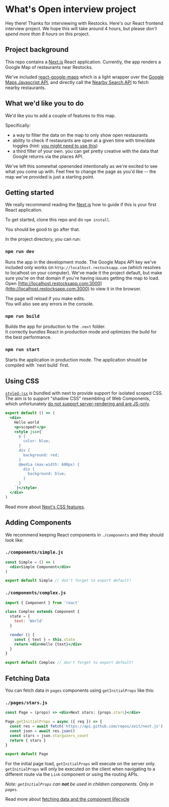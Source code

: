 # What's Open interview project
Hey there! Thanks for interviewing with Restocks. Here's our React frontend interview project. We hope this will take around 4 hours, but please *don't spend more than 8 hours* on this project.

## Project background
This repo contains a [Next.js](https://github.com/zeit/next.js) React application. Currently, the app renders a Google Map of restaurants near Restocks.

We've included [react-google-maps](https://github.com/tomchentw/react-google-maps) which is a light wrapper over the [Google Maps Javascript API](https://developers.google.com/maps/documentation/javascript/), and directly call the [Nearby Search API](https://developers.google.com/maps/documentation/javascript/places#place_search_requests) to fetch nearby restaurants.

## What we'd like you to do

We'd like you to add a couple of features to this map.

Specifically:

* a way to filter the data on the map to only show open restaurants
* ability to check if restaurants are open at a given time with time/date toggles (hint: [you might need to use this](https://developers.google.com/maps/documentation/javascript/places#place_details_requests))
* a third filter of your own. you can get pretty creative with the data that Google returns via the places API.

We've left this somewhat openended intentionally as we're excited to see what you come up with. Feel free to change the page as you'd like -- the map we've provided is just a starting point.


## Getting started

We really recommend reading the [Next.js](https://github.com/zeit/next.js#how-to-use) how to guide if this is your first React application.

To get started, clone this repo and do `npm install`.

You should be good to go after that.

In the project directory, you can run:

### `npm run dev`

Runs the app in the development mode. The Google Maps API key we've included only works on `http://localhost.restocksapp.com` (which resolves to localhost on your computer). We've made it the project default, but make sure you're on that domain if you're having issues getting the map to load.<br>
Open [http://localhost.restocksapp.com:3000](http://localhost.restocksapp.com:3000) to view it in the browser.

The page will reload if you make edits.<br>
You will also see any errors in the console.

### `npm run build`

Builds the app for production to the `.next` folder.<br>
It correctly bundles React in production mode and optimizes the build for the best performance.

### `npm run start`

Starts the application in production mode.
The application should be compiled with \`next build\` first.

## Using CSS

[`styled-jsx`](https://github.com/zeit/styled-jsx) is bundled with next to provide support for isolated scoped CSS. The aim is to support "shadow CSS" resembling of Web Components, which unfortunately [do not support server-rendering and are JS-only](https://github.com/w3c/webcomponents/issues/71).

```jsx
export default () => (
  <div>
    Hello world
    <p>scoped!</p>
    <style jsx>{`
      p {
        color: blue;
      }
      div {
        background: red;
      }
      @media (max-width: 600px) {
        div {
          background: blue;
        }
      }
    `}</style>
  </div>
)
```

Read more about [Next's CSS features](https://github.com/zeit/next.js#css).

## Adding Components

We recommend keeping React components in `./components` and they should look like:

### `./components/simple.js`

```jsx
const Simple = () => (
  <div>Simple Component</div>
)

export default Simple // don't forget to export default!
```

### `./components/complex.js`

```jsx
import { Component } from 'react'

class Complex extends Component {
  state = {
    text: 'World'
  }

  render () {
    const { text } = this.state
    return <div>Hello {text}</div>
  }
}

export default Complex // don't forget to export default!
```

## Fetching Data

You can fetch data in `pages` components using `getInitialProps` like this:

### `./pages/stars.js`

```jsx
const Page = (props) => <div>Next stars: {props.stars}</div>

Page.getInitialProps = async ({ req }) => {
  const res = await fetch('https://api.github.com/repos/zeit/next.js')
  const json = await res.json()
  const stars = json.stargazers_count
  return { stars }
}

export default Page
```

For the initial page load, `getInitialProps` will execute on the server only. `getInitialProps` will only be executed on the client when navigating to a different route via the `Link` component or using the routing APIs.

_Note: `getInitialProps` can **not** be used in children components. Only in `pages`._

Read more about [fetching data and the component lifecycle](https://github.com/zeit/next.js#fetching-data-and-component-lifecycle)
